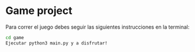 # Game project

Para correr el juego debes seguir las siguientes instrucciones en la terminal:

```sh
cd game
Ejecutar python3 main.py y a disfrutar!
```